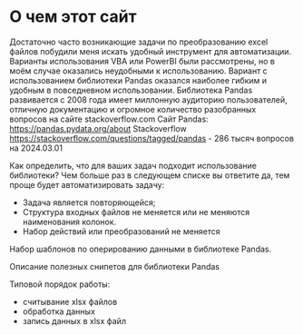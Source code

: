 # О чем этот сайт

Достаточно часто возникающие задачи по преобразованию excel файлов побудили меня искать удобный инструмент для автоматизации. Варианты использования VBA или PowerBI были рассмотрены, но в моём случае оказались неудобными к использованию.
Вариант с использованием библиотеки Pandas оказался наиболее гибким и удобным в повседневном использовании. Библиотека Pandas развивается с 2008 года имеет миллонную аудиторию пользователей, отличную документацию и огромное количество разобранных вопросов на сайте stackoverflow.com
Сайт Pandas: <https://pandas.pydata.org/about>
Stackoverflow <https://stackoverflow.com/questions/tagged/pandas> - 286 тысяч вопросов на 2024.03.01

Как определить, что для ваших задач подходит использование библиотеки? Чем больше раз в следующем списке вы ответите да, тем проще будет автоматизировать задачу:
* Задача является повторяющейся;
* Структура входных файлов не меняется или не меняются наименования колонок. 
* Набор действий или преобразований не меняется

Набор шаблонов по оперированию данными в библиотеке Pandas.

Описание полезных снипетов для библиотеки Pandas

Типовой порядок работы:
* считывание xlsx файлов
* обработка данных
* запись данных в xlsx файл